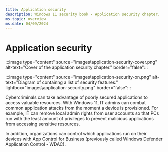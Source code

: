 ```yaml
---
title: Application security
description: Windows 11 security book - Application security chapter.
ms.topic: overview
ms.date: 04/09/2024
---
```


# Application security

:::image type="content" source="images\application-security-cover.png" alt-text="Cover of the application security chapter." border="false":::

:::image type="content" source="images\application-security-on.png" alt-text="Diagram of containng a list of security features." lightbox="images\application-security.png" border="false":::

Cybercriminals can take advantage of poorly secured applications to access valuable resources. With Windows 11, IT admins can combat common application attacks from the moment a device is provisioned. For example, IT can remove local admin rights from user accounts so that PCs run with the least amount of privileges to prevent malicious applications from accessing sensitive resources.

In addition, organizations can control which applications run on their devices with App Control for Business (previously called Windows Defender Application Control - WDAC).
